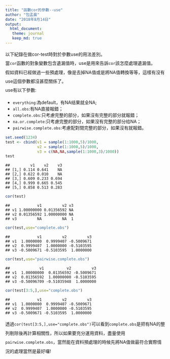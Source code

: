 ```yaml
---
title: "函數cor的參數--use"
author: "包孟晨"
date: "2018年8月14日"
output: 
  html_document:
   theme: journal
   keep_md: true
---
```

<style> p{line-height: 2em;}</style>
以下紀錄在做cor-test時對於參數use的用法差別。  
當`cor`函數的對象變數包含遺漏值時，use是用來告訴`cor`該怎麼處理遺漏值。  
假如資料已經做過一些預處理，像是去掉NA值或是將NA值轉換等等，這樣有沒有use這個參數都沒甚麼關係了。  
use有以下參數:

* `everything`:為default，有NA结果就全NA;
* `all.obs`:有NA直接報錯； 
* `complete.obs`:只考慮完整的部分，如果沒有完整的部分就報錯；
* `na.or.complete`:只考慮完整的部分，如果沒有完整的部分给NA；
* `pairwise.complete.obs`:考慮配對間完整的部分，如果沒有就報錯。


```r
set.seed(1234)
test <- cbind(v1 = sample(1:1000,5)/1000,
              v2 = sample(1:1000,5)/1000,
              v3 = c(NA,NA,sample(1:1000,3)/1000))
test
```

```
##         v1    v2    v3
## [1,] 0.114 0.641    NA
## [2,] 0.622 0.010    NA
## [3,] 0.609 0.233 0.694
## [4,] 0.999 0.665 0.545
## [5,] 0.858 0.513 0.283
```

```r
cor(test)
```

```
##            v1         v2 v3
## v1 1.00000000 0.01356592 NA
## v2 0.01356592 1.00000000 NA
## v3         NA         NA  1
```

```r
cor(test,use="complete.obs")
```

```
##            v1         v2         v3
## v1  1.0000000  0.9999407 -0.5009671
## v2  0.9999407  1.0000000 -0.5103595
## v3 -0.5009671 -0.5103595  1.0000000
```

```r
cor(test,use="pairwise.complete.obs")
```

```
##             v1          v2         v3
## v1  1.00000000  0.01356592 -0.5009671
## v2  0.01356592  1.00000000 -0.5103595
## v3 -0.50096709 -0.51035948  1.0000000
```

```r
cor(test[3:5,],use="complete.obs")
```

```
##            v1         v2         v3
## v1  1.0000000  0.9999407 -0.5009671
## v2  0.9999407  1.0000000 -0.5103595
## v3 -0.5009671 -0.5103595  1.0000000
```

透過`cor(test[3:5,],use="complete.obs")`可以看到`complete.obs`是把有NA的整列剔除後再計算相關性，所以如果要充分運用資料，盡量使用`pairwise.complete.obs`，當然能在資料預處理的時候先將NA值做最符合實際情況的處理當然是最好囉!
